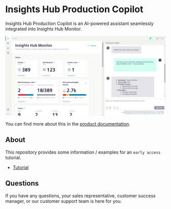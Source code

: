 # Insights Hub Production Copilot

Insights Hub Production Copilot is an AI-powered assistant seamlessly integrated into Insights Hub Monitor.

![Production Copilot](./img/production-copilot.png)

You can find more about this in the [product documentation](https://documentation.mindsphere.io/MindSphere/apps/insights-hub-monitor/production-copilot.html).

## About

This repository provides some information / examples for an `early access` tutorial.

- [Tutorial](./tutorial/)

## Questions

If you have any questions, your sales representative, customer success manager, or our customer support team is here for you.